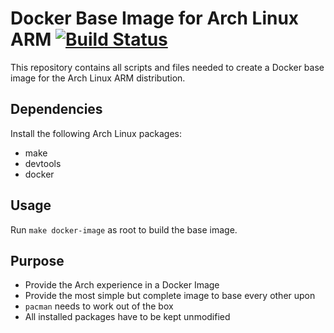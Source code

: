 # Docker Base Image for Arch Linux ARM [![Build Status](https://api.travis-ci.org/dontomage/archlinux-docker.svg?branch=master)](https://travis-ci.org/dontomage/archlinux-docker)
This repository contains all scripts and files needed to create a Docker base image for the Arch Linux ARM distribution.
## Dependencies
Install the following Arch Linux packages:
* make
* devtools
* docker
## Usage
Run `make docker-image` as root to build the base image.
## Purpose
* Provide the Arch experience in a Docker Image
* Provide the most simple but complete image to base every other upon
* `pacman` needs to work out of the box
* All installed packages have to be kept unmodified
